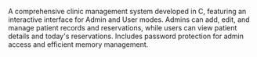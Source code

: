 A comprehensive clinic management system developed in C, featuring an interactive interface for Admin and User modes. Admins can add, edit, and manage patient records and reservations, while users can view patient details and today's reservations. Includes password protection for admin access and efficient memory management.
